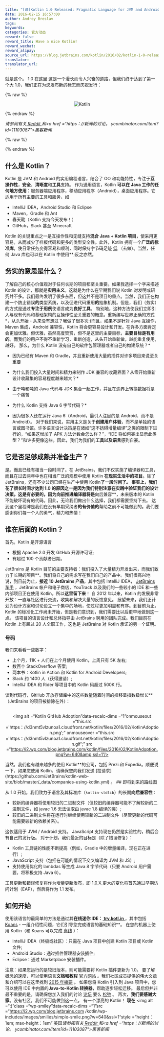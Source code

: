 ```yaml
---
title: "[译]Kotlin 1.0 Released: Pragmatic Language for JVM and Android"
date: 2016-02-15 16:57:00
author: Andrey Breslav
tags:
keywords:
categories: 官方动态
reward: false
reward_title: Have a nice Kotlin!
reward_wechat:
reward_alipay:
source_url: https://blog.jetbrains.com/kotlin/2016/02/kotlin-1-0-released-pragmatic-language-for-jvm-and-android/
translator:
translator_url:
---
```


就是这个。 1.0 在这里
这是一个漫长而令人兴奋的道路，但我们终于达到了第一个大 1.0，我们正在为您发布新的标志而庆祝发行：

{% raw %}
<p><center><img alt="Kotlin" class="alignnone size-full wp-image-3688" data-recalc-dims="1" margin-left="auto" margin-right="auto" src="https://i0.wp.com/blog.jetbrains.com/kotlin/files/2016/02/1_0_Banner.png?resize=640%2C320&amp;ssl=1"/></center></p>
{% endraw %}

*请参阅有关<a href="https://www.reddit.com/r/programming/comments/45wcnd/kotlin_10_released_pragmatic_language_for_jvm_and/"> Reddit </a>和<a href =“https：//新闻的讨论。 ycombinator.com/item?id=11103087">黑客新闻</a>*

{% raw %}
<p><span id="more-3507"></span></p>
{% endraw %}

## 什么是 Kotlin？

Kotlin 是 JVM 和 Android 的实用编程语言，结合了 OO 和功能特性，专注于**互操作性**，**安全**，**清晰度**和**工具**支持。
作为通用语言，Kotlin **可以在 Java 工作的任何地方使用**：服务器端应用程序，移动应用程序（Android），桌面应用程序。它适用于所有主要的工具和服务，如

* IntelliJ IDEA，Android Studio 和 Eclipse
* Maven，Gradle 和 Ant
* 春天靴（Kotlin 支持今天发布！）
* GitHub，Slack 甚至 Minecraft

Kotlin 的关键重点之一是互操作性和无缝支持**混合 Java + Kotlin 项目**，使采用更容易，从而减少了样板代码和更多的类型安全性。此外，Kotlin 拥有一个**广泛的标准库**，使日常任务变得容易和顺利，同时保持字节码足迹 [低](http://www.methodscount.com/?lib=org.jetbrains.kotlin%3Akotlin-stdlib%3A1.0.0-rc-1036) （去做）。当然，任何 Java 库也可以在 Kotlin 中使用**;反之亦然。
## 务实的意思是什么？

了解自己的核心价值观对于任何长期的项目都至关重要。如果我选择一个字来描述 Kotlin 的设计，那就是**实用主义**。这就是为什么在早期我们说 Kotlin 对发明或研究并不多。我们最终发明了很多东西，但这并不是项目的重点。当然，我们正在构建一个防止错误**的**类型系统，以及促进代码重用**的**抽象机制。但是，我们（务实）的方式是通过**专注于用例**使语言成为**良好工具**。
特别地，这种方法使我们立即引入与现有代码和基础架构的互操作性至关重要的概念。重新编写世界正确的方式*，从头开始 - 从来没有想过？我做了很多次:)而且，如果不是针对 Java 互操作，Maven 集成，Android 兼容性，Kotlin 将会更容易设计和开发。在许多方面肯定会更加优雅。但优雅，虽然高度赞赏，但不是这里的主要目标，**主要目标是有用的**。而我们的用户不得不重新学习，重新创造，从头开始重新做，越能重复使用，越好。
那么，为什么 Kotlin 没有自己的软件包管理器或者自己的构建系统？* <br/>

 - 因为已经有 Maven 和 Gradle，并且重新使用大量的插件对许多项目来说至关重要

 - 为什么我们投入大量时间和精力来制作 JDK 兼容的收藏界面？从零开始重新设计收藏集的容易程度越来越大？*

 - 由于吨和吨的 Java 代码与 JDK 集合一起工作，并且在边界上转换数据将是一个痛苦

 - 为什么 Kotlin 支持 Java 6 字节代码？* <br/>

 - 因为很多人还在运行 Java 6（Android，最引人注目的是 Android，而不是 Android）。
对于我们来说，实用主义是关于**创建用户体验**，而不是单独的语言或图书馆。许多语言设计决策是在诸如“这不妨碍增量编译”之类的限制下进行的，“如果这增加了 APK 方法计数会怎么样？”，“IDE 将如何突出显示此类型？”和许多更像这些。因此，我们为我们的**工具以及语言**感到自豪。
## 它是否足够成熟并准备生产？

是。而且已经有相当一段时间了。在 JetBrains，我们不仅实施了编译器和工具，而且在过去两年中也在相当广泛的规模中使用 Kotlin **在现实生活中的项目**。除了 JetBrains，还有不少公司已经在生产中使用 Kotlin**了一段时间了。
事实上，我们花了很长时间才达到 1.0 的原因之一是因为我们特别注意在实践中验证我们的设计决策。这是有必要的，因为向前推进编译器将是**向后兼容**，未来版本的 Kotlin 不能破坏现有的代码。因此，无论我们做出什么选择，我们都需要坚持下去。
达到这个里程碑是我们在没有早期采纳者**的有价值的**帮助之前不可能做到的。我们要感谢你们每一个人的勇气，精力和热情！
## 谁在后面的 Kotlin？

首先，Kotlin 是开源语言

* 根据 Apache 2.0 开发 GitHub 开源许可证;
* 有超过 100 个贡献者日期。

JetBrains 是 Kotlin 目前的主要支持者：我们投入了大量精力开发出来，而我们致力于长期的项目**。我们将自己的需求写在我们自己的产品中。我们很高兴地说，到目前为止，**接近 10 JetBrains 产品**，其中包括 IntelliJ IDEA， [JetBrains 车手](https://blog.jetbrains.com/dotnet/2016/01/13/project-rider-a-csharp-ide/) ，JetBrains 帐户和电子商店，YouTrack 以及我们的一些较小的 IDE 和一些内部项目正在使用 Kotlin。所以**这里留下来**！
自 2012 年以来，Kotlin 的发展非常开放：一直与社区进行交流，收集和解决大量的反馈意见。
展望未来，我们正计划为设计方案和讨论设立一个集中的场地，使过程更加明显和有序。到目前为止，Kotlin 的标准化工作尚未开始，但是我们意识到，我们需要比以后更早地做到这一点。
该项目的语言设计和总体指导由 JetBrains 聘用的团队完成。我们目前在 Kotlin 上有超过 20 人全职工作，这也是 JetBrains 对 Kotlin 承诺的另一个证明。
### 号码

我们来看看一些数字：

* 上个月，11K + 人们在上个月使用 Kotlin，上周只有 5K 左右;
* 数百个 StackOverflow 答案;
* 两本书：Kotlin in Action 和 Kotlin for Android Developers;
* Slack 约 1400 人（获得邀请）;
* IntelliJ IDEA 和 Rider 等项目中的 Kotlin 码超过 500K 行。

谈到代码行，GitHub 开放存储库中的这些数量随着时间的推移呈指数级增长**（JetBrains 的项目被排除在外）：<center> <br/>
<img alt =“Kotlin GitHub Adoption”data-recalc-dims =“1”onmouseout =“this.src ='https：//d3nmt5vlzunoa1.cloudfront.net/kotlin/files/2016/02/KotlinAdoption.png';” onmouseover =“this.src ='https：//d3nmt5vlzunoa1.cloudfront.net/kotlin/files/2016/02/KotlinAdoption.gif';” src =“https://i2.wp.com/blog.jetbrains.com/kotlin/files/2016/02/KotlinAdoption.png?w=640&amp;ssl=1”/> <br/>
</center>
当然，我们也有越来越多的使用 Kotlin**的公司，包括 Prezi 和 Expedia。顺便说一下，如果您使用 Kotlin，请确保您向我们发送 [拉请求](https://github.com/JetBrains/kotlin-web-site/blob/master/_data/companies-using-kotlin.yml) 。
## 即将到来的路线图

从 1.0 开始，我们致力于语言及其标准库（`kotlin-stdlib`）的长期**向后兼容性**：

* 较新的编译器将使用较旧的二进制文件（但较旧的编译器可能不了解较新的二进制文件，如 javac 1.6 无法读取由 javac 1.8 编译的类）;
* 较旧的二进制文件将在运行时继续使用较新的二进制文件（尽管更新的代码可能需要较新的依赖关系）。

这仅适用于 JVM / Android 支持。 JavaScript 支持现在仍然是实验性的，稍后会有自己的发行版。
对于计划，我们最近的目标是（除了错误修复）：

* Kotlin 工具链的性能不断提高（例如，Gradle 中的增量编译，现在正在进行）;
* JavaScript 支持（包括在可能的情况下交叉编译为 JVM 和 JS）;
* 支持使用优化的 lambdas 等生成 Java 8 字节代码（只要 Android 用户需要，将积极支持 Java 6）。

工具更新和错误修复将作为增量更新发布，即 1.0.X.更大的变化将首先通过早期访问计划（EAP），然后将作为 1.1 发布。
## 如何开始

使用该语言的最简单的方法是通过其**在线迷你 IDE：<a href="https://try.kotlinlang.org"> try.kotl.in </a>**，其中包括 [Koans](http://try.kotlinlang.org/koans) - 一组介绍性问题，它们引导您完成语言的基础知识**。
在您的机器上使用 Kotlin（和 Koans 可以完成 [离线](https://kotlinlang.org/docs/tutorials/koans.html) ）：

* IntelliJ IDEA（终极或社区）：只需在 Java 项目中创建 Kotlin 项目或 Kotlin 文件;
* Android Studio：通过插件管理器安装插件;
* Eclipse：通过 Marketplace 安装插件。

注意：如果您运行的是较旧版本，则可能需要将 Kotlin 插件更新为 1.0。
要了解概念的速度，可以使用语言**文档和教程** [官方网站](https://kotlinlang.org) 。我们社区成员提供的伟大文章和介绍可以在这里找到 [2015 年摘要](http://blog.jetbrains.com/kotlin/2016/01/kotlin-digest-2015/) 。
如果您将 Kotlin 引入到 Java 项目中，您可以使用 IDE 中内置的**Java-to-Kotlin 转换器**，帮助逐步轻松迁移。
最后但并非最不重要的是，请确保您加入我们的讨论 [论坛](https://devnet.jetbrains.com/community/kotlin) 要么 [松弛](http://kotlinslackin.herokuapp.com/) 。
再次，**我们要感谢大家**。没有社区，我们不可能做到这一点。
有一个漂亮的 Kotlin！ **现在** <img alt =“:)”class =“wp-smiley”data-recalc-dims =“1”src =“https://i2.wp.com/blog.jetbrains.com /kotlin/wp-includes/images/smilies/simple-smile.png?w=640&amp;ssl=1“style =”height：1em; max-height：1em“
美国*请参阅有关<a href="https://www.reddit.com/r/programming/comments/45wcnd/kotlin_10_released_pragmatic_language_for_jvm_and/"> Reddit </a>和<a href =“https：//新闻的讨论。 ycombinator.com/item?id=11103087">黑客新闻</a>*
